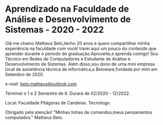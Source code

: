 # Aprendizado na Faculdade de Análise e Desenvolvimento de Sistemas - 2020 - 2022

Olá me chamo Matheus Belo,tenho 20 anos e quero compartilhar minha experiência na faculdade com você!
trarei aqui um pouco do conteúdo que aprender durante o período de graduação.Aproveite,e aprenda comigo!
Sou Técnico em Redes de Computadores e Estudante  de Análise e Desenvolvimento de Sistemas.
Além disso,sou dono de uma mini empresa local de assietência técnica de informática,a Beloware,fundada por mim em Setembro de 2020.

e-mail: belo.matheus@outlook.com

Terminei o 1 e 2 Semestre de 6.
Durará de 02/2020 - 12/2022.

Local: Faculdade Pitágoras de Candeias.
Tecnólogo.

Obrigado pela atenção!
"Minhas linhas de comandos,meus pensamentos computados." Matheus Belo.
